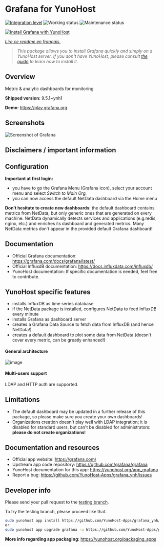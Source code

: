 <!--
N.B.: This README was automatically generated by https://github.com/YunoHost/apps/tree/master/tools/README-generator
It shall NOT be edited by hand.
-->

# Grafana for YunoHost

[![Integration level](https://dash.yunohost.org/integration/grafana.svg)](https://dash.yunohost.org/appci/app/grafana) ![Working status](https://ci-apps.yunohost.org/ci/badges/grafana.status.svg) ![Maintenance status](https://ci-apps.yunohost.org/ci/badges/grafana.maintain.svg)

[![Install Grafana with YunoHost](https://install-app.yunohost.org/install-with-yunohost.svg)](https://install-app.yunohost.org/?app=grafana)

*[Lire ce readme en français.](./README_fr.md)*

> *This package allows you to install Grafana quickly and simply on a YunoHost server.
If you don't have YunoHost, please consult [the guide](https://yunohost.org/#/install) to learn how to install it.*

## Overview

Metric & analytic dashboards for monitoring

**Shipped version:** 9.5.1~ynh1

**Demo:** https://play.grafana.org

## Screenshots

![Screenshot of Grafana](./doc/screenshots/Grafana8_Kubernetes.jpg)

## Disclaimers / important information

## Configuration

**Important at first login:**

* you have to go the Grafana Menu (Grafana icon), select your account menu and select *Switch to Main Org.*
* you can now access the default NetData dashboard via the Home menu

**Don't hesitate to create new dashboards**: the default dashboard contains metrics from NetData, but only generic ones that are generated on every machine. NetData dynamically detects services and applications (e.g.redis, nginx, etc.) and enriches its dashboard and generated metrics. Many NetData metrics don't appear in the provided default Grafana dashboard!

## Documentation

 * Official Grafana documentation: https://grafana.com/docs/grafana/latest/
 * Official InfluxdB documentation: https://docs.influxdata.com/influxdb/
 * YunoHost documentation: If specific documentation is needed, feel free to contribute.

## YunoHost specific features

* installs InfluxDB as time series database
* if the NetData package is installed, configures NetData to feed InfluxDB every minute
* installs Grafana as dashboard server
* creates a Grafana Data Source to fetch data from InfluxDB (and hence NetData!)
* creates a default dashboard to plot some data from NetData (doesn't cover every metric, can be greatly enhanced!)

#### General architecture

![image](https://cloud.githubusercontent.com/assets/2662304/20649711/29f182ba-b4ce-11e6-97c8-ab2c0ab59833.png)

#### Multi-users support

LDAP and HTTP auth are supported.

## Limitations

* The default dashboard may be updated in a further release of this package, so please make sure you create your own dashboards!
* Organizations creation doesn't play well with LDAP integration; it is disabled for standard users, but can't be disabled for administrators: **please do not create organizations**!

## Documentation and resources

* Official app website: <https://grafana.com/>
* Upstream app code repository: <https://github.com/grafana/grafana>
* YunoHost documentation for this app: <https://yunohost.org/app_grafana>
* Report a bug: <https://github.com/YunoHost-Apps/grafana_ynh/issues>

## Developer info

Please send your pull request to the [testing branch](https://github.com/YunoHost-Apps/grafana_ynh/tree/testing).

To try the testing branch, please proceed like that.

``` bash
sudo yunohost app install https://github.com/YunoHost-Apps/grafana_ynh/tree/testing --debug
or
sudo yunohost app upgrade grafana -u https://github.com/YunoHost-Apps/grafana_ynh/tree/testing --debug
```

**More info regarding app packaging:** <https://yunohost.org/packaging_apps>
